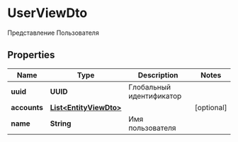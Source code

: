 

# UserViewDto

Представление Пользователя

## Properties

| Name | Type | Description | Notes |
|------------ | ------------- | ------------- | -------------|
|**uuid** | **UUID** | Глобальный идентификатор |  |
|**accounts** | [**List&lt;EntityViewDto&gt;**](EntityViewDto.md) |  |  [optional] |
|**name** | **String** | Имя пользователя |  |



